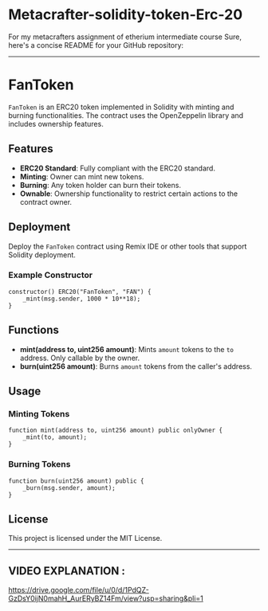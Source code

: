 # Metacrafter-solidity-token-Erc-20
For my metacrafters assignment of etherium intermediate  course
Sure, here's a concise README for your GitHub repository:

---

# FanToken

`FanToken` is an ERC20 token implemented in Solidity with minting and burning functionalities. The contract uses the OpenZeppelin library and includes ownership features.

## Features

- **ERC20 Standard**: Fully compliant with the ERC20 standard.
- **Minting**: Owner can mint new tokens.
- **Burning**: Any token holder can burn their tokens.
- **Ownable**: Ownership functionality to restrict certain actions to the contract owner.

## Deployment

Deploy the `FanToken` contract using Remix IDE or other tools that support Solidity deployment.

### Example Constructor

```solidity
constructor() ERC20("FanToken", "FAN") {
    _mint(msg.sender, 1000 * 10**18);
}
```

## Functions

- **mint(address to, uint256 amount)**: Mints `amount` tokens to the `to` address. Only callable by the owner.
- **burn(uint256 amount)**: Burns `amount` tokens from the caller's address.

## Usage

### Minting Tokens

```solidity
function mint(address to, uint256 amount) public onlyOwner {
    _mint(to, amount);
}
```

### Burning Tokens

```solidity
function burn(uint256 amount) public {
    _burn(msg.sender, amount);
}
```

## License

This project is licensed under the MIT License.

---

## VIDEO EXPLANATION :
https://drive.google.com/file/u/0/d/1PdQZ-GzDsY0ijN0mahH_AurERyBZ14Fm/view?usp=sharing&pli=1
